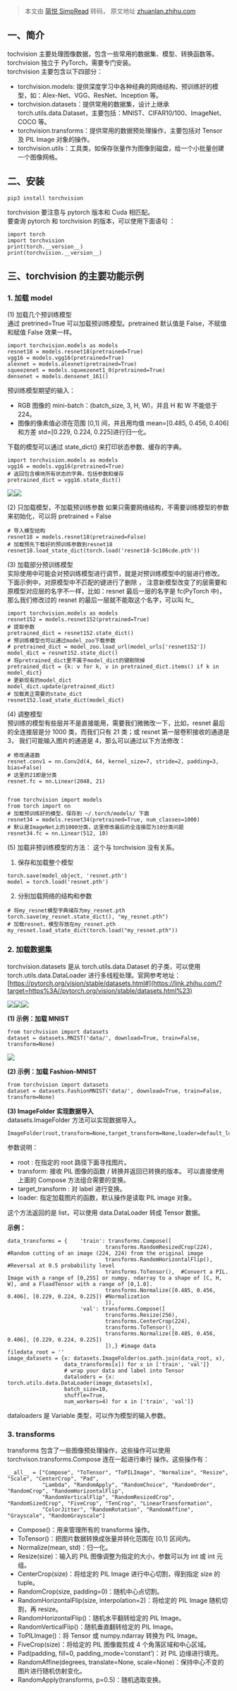 > 本文由 [简悦 SimpRead](http://ksria.com/simpread/) 转码， 原文地址 [zhuanlan.zhihu.com](https://zhuanlan.zhihu.com/p/476596668)

**一、简介**
--------

tochvision 主要处理图像数据，包含一些常用的数据集、模型、转换函数等。torchvision 独立于 PyTorch，需要专门安装。  
torchvision 主要包含以下四部分：

*   torchvision.models: 提供深度学习中各种经典的网络结构、预训练好的模型，如：Alex-Net、VGG、ResNet、Inception 等。
*   torchvision.datasets：提供常用的数据集，设计上继承 torch.utils.data.Dataset，主要包括：MNIST、CIFAR10/100、ImageNet、COCO 等。
*   torchvision.transforms：提供常用的数据预处理操作，主要包括对 Tensor 及 PIL Image 对象的操作。
*   torchvision.utils：工具类，如保存张量作为图像到磁盘，给一个小批量创建一个图像网格。

**二、安装**
--------

```
pip3 install torchvision

```

torchvision 要注意与 pytorch 版本和 Cuda 相匹配。  
要查询 pytorch 和 torchvision 的版本，可以使用下面语句 ：

```
import torch
import torchvision
print(torch.__version__)
print(torchvision.__version__)

```

三、torchvision 的主要功能示例
---------------------

### 1. 加载 model

(1) 加载几个预训练模型  
通过 pretrined=True 可以加载预训练模型。pretrained 默认值是 False，不赋值和赋值 False 效果一样。

```
import torchvision.models as models
resnet18 = models.resnet18(pretrained=True)
vgg16 = models.vgg16(pretrained=True)
alexnet = models.alexnet(pretrained=True)
squeezenet = models.squeezenet1_0(pretrained=True)
densenet = models.densenet_161()

```

预训练模型期望的输入：

*   RGB 图像的 mini-batch：(batch_size, 3, H, W)，并且 H 和 W 不能低于 224。
*   图像的像素值必须在范围 [0,1] 间，并且用均值 mean=[0.485, 0.456, 0.406]和方差 std=[0.229, 0.224, 0.225]进行归一化。

下载的模型可以通过 state_dict() 来打印状态参数、缓存的字典。

```
import torchvision.models as models
vgg16 = models.vgg16(pretrained=True)
# 返回包含模块所有状态的字典，包括参数和缓存
pretrained_dict = vgg16.state_dict()

```

![](https://pic2.zhimg.com/v2-21c4de87bb0fe108b23215a0ebd851a1_b.jpg)![](https://pic3.zhimg.com/v2-ad5dd5b7bd11ecbb815a476838f252e6_b.jpg)

(2) 只加载模型，不加载预训练参数 如果只需要网络结构，不需要训练模型的参数来初始化，可以将 pretrained = False

```
# 导入模型结构
resnet18 = models.resnet18(pretrained=False)
# 加载预先下载好的预训练参数到resnet18
resnet18.load_state_dict(torch.load('resnet18-5c106cde.pth'))

```

(3) 加载部分预训练模型  
实际使用中可能会对预训练模型进行调节，就是对预训练模型中的层进行修改。  
下面示例中，对原模型中不匹配的键进行了删除 ， 注意新模型改变了的层需要和原模型对应层的名字不一样，比如：resnet 最后一层的名字是 fc(PyTorch 中)，那么我们修改过的 resnet 的最后一层就不能取这个名字，可以叫 fc_

```
import torchvision.models as models
resnet152 = models.resnet152(pretrained=True)
# 提取参数
pretrained_dict = resnet152.state_dict()
# 预训练模型也可以通过model_zoo下载参数
# pretrained_dict = model_zoo.load_url(model_urls['resnet152'])
model_dict = resnet152.state_dict()
# 将pretrained_dict里不属于model_dict的键剔除掉
pretrained_dict = {k: v for k, v in pretrained_dict.items() if k in model_dict}
# 更新现有的model_dict
model_dict.update(pretrained_dict)
# 加载真正需要的state_dict
resnet152.load_state_dict(model_dict)

```

(4) 调整模型  
预训练的模型有些层并不是直接能用，需要我们微微改一下，比如，resnet 最后的全连接层是分 1000 类，而我们只有 21 类；或 resnet 第一层卷积接收的通道是 3， 我们可能输入图片的通道是 4，那么可以通过以下方法修改：

```
# 修改通道数
resnet.conv1 = nn.Conv2d(4, 64, kernel_size=7, stride=2, padding=3, bias=False)
# 这里的21即是分类
resnet.fc = nn.Linear(2048, 21)


from torchvision import models
from torch import nn
# 加载预训练好的模型，保存到 ~/.torch/models/ 下面
resnet34 = models.resnet34(pretrained=True, num_classes=1000)
# 默认是ImageNet上的1000分类，这里修改最后的全连接层为10分类问题
resnet34.fc = nn.Linear(512, 10)

```

(5) 加载非预训练模型的方法： 这个与 torchvision 没有关系。

1. 保存和加载整个模型

```
torch.save(model_object, 'resnet.pth')
model = torch.load('resnet.pth')

```

2. 分别加载网络的结构和参数

```
# 将my_resnet模型字典储存为my_resnet.pth
torch.save(my_resnet.state_dict(), "my_resnet.pth")
# 加载resnet，模型存放在my_resnet.pth
my_resnet.load_state_dict(torch.load("my_resnet.pth"))

```

### 2. 加载数据集

torchvision.datasets 是从 torch.utils.data.Dataset 的子类，可以使用 torch.utils.data.DataLoader 进行多线程处理。官网参考地址：[https://pytorch.org/vision/stable/datasets.html#](https://link.zhihu.com/?target=https%3A//pytorch.org/vision/stable/datasets.html%23)

![](https://pic3.zhimg.com/v2-2e39a446a35dacb919ebb673a46d52a6_b.jpg)![](https://pic1.zhimg.com/v2-a8ed543a447c970f2048c87060ff32fc_b.jpg)![](https://pic2.zhimg.com/v2-7f17c11acfa4fba3dadfaf2bd3fa54a5_b.jpg)

**(1) 示例：加载 MNIST**

```
from torchvision import datasets
dataset = datasets.MNIST('data/', download=True, train=False, transform=None)

```

![](https://pic3.zhimg.com/v2-eec8fc1243e3b005f184ffa34c0a374a_b.jpg)

**(2) 示例：加载 Fashion-MNIST**

```
from torchvision import datasets
dataset = datasets.FashionMNIST('data/', download=True, train=False, transform=None)

```

**(3) ImageFolder 实现数据导入**  
datasets.ImageFolder 方法可以实现数据导入。

```
ImageFolder(root,transform=None,target_transform=None,loader=default_loader)

```

参数说明：

*   root : 在指定的 root 路径下面寻找图片。
*   transform: 接收 PIL 图像的函数 / 转换并返回已转换的版本。 可以直接使用上面的 Compose 方法组合需要的变换。
*   target_transform : 对 label 进行变换。
*   loader: 指定加载图片的函数，默认操作是读取 PIL image 对象。

这个方法返回的是 list，可以使用 data.DataLoader 转成 Tensor 数据。

**示例：**

```
data_transforms = {    'train': transforms.Compose([        
                               transforms.RandomResizedCrop(224), #Random cutting of an image (224, 224) from the original image        
                               transforms.RandomHorizontalFlip(), #Reversal at 0.5 probability level        
                               transforms.ToTensor(),  #Convert a PIL. Image with a range of [0,255] or numpy. ndarray to a shape of [C, H, W], and a FloadTensor with a range of [0,1.0].        
                               transforms.Normalize([0.485, 0.456, 0.406], [0.229, 0.224, 0.225]) #Normalization    
                               ]),    
                       'val': transforms.Compose([        
                               transforms.Resize(256),        
                               transforms.CenterCrop(224),        
                               transforms.ToTensor(),        
                               transforms.Normalize([0.485, 0.456, 0.406], [0.229, 0.224, 0.225])    
                               ]),} #image data 
filedata_root = ''
image_datasets = {x: datasets.ImageFolder(os.path.join(data_root, x),     
                  data_transforms[x]) for x in ['train', 'val']}
                  # wrap your data and label into Tensor
                  dataloders = {x: torch.utils.data.DataLoader(image_datasets[x],
                  batch_size=10, 
                  shuffle=True,                                             
                  num_workers=4) for x in ['train', 'val']}

```

dataloaders 是 Variable 类型，可以作为模型的输入参数。

### **3. transforms**

transforms 包含了一些图像预处理操作，这些操作可以使用 torchvison.transforms.Compose 连在一起进行串行 操作。这些操作有：

```
__all__ = ["Compose", "ToTensor", "ToPILImage", "Normalize", "Resize", "Scale", "CenterCrop", "Pad",
           "Lambda", "RandomApply", "RandomChoice", "RandomOrder", "RandomCrop", "RandomHorizontalFlip", 
           "RandomVerticalFlip", "RandomResizedCrop", "RandomSizedCrop", "FiveCrop", "TenCrop", "LinearTransformation",           
           "ColorJitter", "RandomRotation", "RandomAffine", "Grayscale", "RandomGrayscale"]

```

*   Compose()：用来管理所有的 transforms 操作。
*   ToTensor()：把图片数据转换成张量并转化范围在 [0,1] 区间内。
*   Normalize(mean, std)：归一化。
*   Resize(size)：输入的 PIL 图像调整为指定的大小，参数可以为 int 或 int 元组。
*   CenterCrop(size)：将给定的 PIL Image 进行中心切割，得到指定 size 的 tuple。
*   RandomCrop(size, padding=0)：随机中心点切割。
*   RandomHorizontalFlip(size, interpolation=2)：将给定的 PIL Image 随机切割，再 resize。
*   RandomHorizontalFlip()：随机水平翻转给定的 PIL Image。
*   RandomVerticalFlip()：随机垂直翻转给定的 PIL Image。
*   ToPILImage()：将 Tensor 或 numpy.ndarray 转换为 PIL Image。
*   FiveCrop(size)：将给定的 PIL 图像裁剪成 4 个角落区域和中心区域。
*   Pad(padding, fill=0, padding_mode=‘constant’)：对 PIL 边缘进行填充。
*   RandomAffine(degrees, translate=None, scale=None)：保持中心不变的图片进行随机仿射变化。
*   RandomApply(transforms, p=0.5)：随机选取变换。